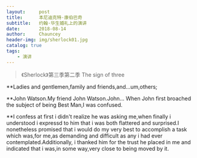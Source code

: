 ```yaml
---
layout:     post   				    
title:      本尼迪克特·康伯巴奇 				
subtitle:   约翰·华生婚礼上的演讲 
date:       2018-08-14 				
author:     Chauncey 						
header-img: img/sherlock01.jpg 	
catalog: true 						
tags:							
    - 演讲
---
```


>《Sherlock》第三季第二季 The sign of three  

**Ladies and gentlemen,family and friends,and...um,others;

**John Watson.My friend John Watson.John... When John first broached the subject of being Best Man,I was confused.

**I confess at first i didn't realize he was asking me,when finally i understood i expressd to him that i was both flattered and surprised.I nonetheless promised that i would do my very best to accomplish a task which was,for me,as demanding and difficult as any i had ever contemplated.Additionally, i thanked him for the trust he placed in me and indicated that i was,in some way,very close to being moved by it.
